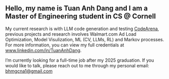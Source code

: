 ## Hello, my name is Tuan Anh Dang and I am a Master of Engineering student in CS @ Cornell

My current research is with LLM code generation and testing [CodeArena](https://www.linkedin.com/feed/update/urn:li:activity:7285756357046157314/), previous projects and research involves Walmart.com Ad Load Optimization, Model Visulization, ML (CV, LLMs, RL) and Markov processes. For more information, you can view my full credentials at www.linkedin.com/in/TuanAnhDang.

I’m currently looking for a full-time job after my 2025 graduation. If you would like to talk, please reach out to me through my personal email: bhmgcna1@gmail.com
